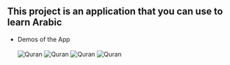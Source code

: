 ## This project is an application that you can use to learn Arabic

* Demos of the App <br/> <br/>
![Quran](Demos/home.gif)
![Quran](Demos/load_surahs.gif)
![Quran](Demos/surahs_list.gif)
![Quran](Demos/surah_page.gif)


